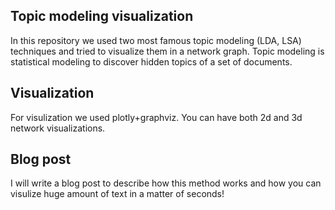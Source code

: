 ## Topic modeling visualization
In this repository we used two most famous topic modeling (LDA, LSA) techniques and tried to visualize them in a network graph.
Topic modeling is statistical modeling to discover hidden topics of a set of documents.


## Visualization
For visulization we used plotly+graphviz. You can have both 2d and 3d network visualizations.


## Blog post
I will write a blog post to describe how this method works and how you can visulize huge amount of text in a matter of seconds!

 